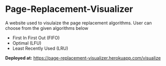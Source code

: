 # Page-Replacement-Visualizer
A website used to visulaize the page replacement algorithms. User can choose from the given algorithms below
- First In First Out (FIFO)
- Optimal (LFU)
- Least Recently Used (LRU)

**Deployed at:** https://page-replacement-visualizer.herokuapp.com/visualize

